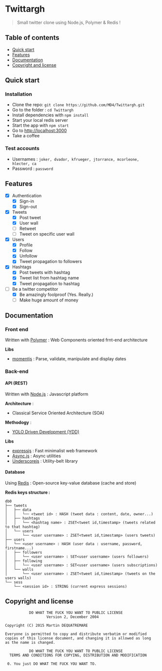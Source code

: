 # Twittargh
> Small twitter clone using Node.js, Polymer & Redis !

## Table of contents

- [Quick start](#quick-start)
- [Features](#features)
- [Documentation](#documentation)
- [Copyright and license](#copyright-and-license)

## Quick start

### Installation

- Clone the repo: `git clone https://github.com/MD4/Twittargh.git`
- Go to the folder : `cd Twittargh`
- Install dependencies with `npm install`
- Start your local redis server
- Start the app with `npm start`
- Go to [http://localhost:3000](http://localhost:3000)
- Take a coffee

### Test accounts

- Usernames : `joker, dvador, kfrueger, jtorrance, mcorleone, hlecter, ca`
- Password : `password`

## Features

- [x] Authentication
  - [x] Sign-in
  - [x] Sign-out
- [x] Tweets
  - [x] Post tweet
  - [x] User wall
  - [ ] Retweet
  - [ ] Tweet on specific user wall
- [x] Users
  - [x] Profile
  - [x] Follow
  - [x] Unfollow
  - [x] Tweet propagation to followers
- [x] Hashtags
  - [x] Post tweets with hashtag
  - [x] Tweet list from hashtag name
  - [x] Tweet propagation to hashtag
- [ ] Be a twitter competitor
  - [x] Be amazingly foolproof (Yes. Really.)
  - [ ] Make huge amount of money

## Documentation

### Front end

Written with [Polymer](https://www.polymer-project.org) : Web Components oriented frnt-end architecture

**Libs**

 - [momentjs](http://momentjs.com) : Parse, validate, manipulate and display dates

### Back-end

#### API (REST)

Written with [Node.js](https://nodejs.org) : Javascript platform

**Architecture** :
 - Classical Service Oriented Architecture (SOA)
 
**Methodogy** :
 - [YOLO Driven Development (YDD)](http://ruby.zigzo.com/2013/02/24/ydd-guidelines-yolo-driven-development)

**Libs**

 - [expressjs](http://expressjs.com) : Fast minimalist web framework
 - [Async.js](https://github.com/caolan/async) : Async utilities
 - [Underscorejs](http://underscorejs.org) : Utility-belt library

#### Database

Using [Redis](http://redis.io) : Open-source key-value database (cache and store)

**Redis keys structure :**
```
db0
├── tweets
│   ├── data
│   │   └── <tweet id> : HASH (tweet data : content, date, owner...)
│   ├── hashtags
│   │   └── <hashtag name> : ZSET<tweet id,timestamp> (tweets related to that hashtag)
│   └── users
│       └── <user username> : ZSET<tweet id,timestamp> (users tweets)
├── users
│   └── <user username> : HASH (user data : username, password, firstname...)
│   ├── followers
│   │   └── <user username> : SET<user username> (users followers)
│   ├── following
│   │   └── <user username> : SET<user username> (users subscriptions)
│   └── walls
│       └── <user username> : ZSET<tweet id,timestamp> (tweets on the users walls)
└── sess
    └── <session id> : STRING (current express sessions)
```

## Copyright and license

```
           DO WHAT THE FUCK YOU WANT TO PUBLIC LICENSE
                   Version 2, December 2004
 
Copyright (C) 2015 Martin DEQUATREMARE
 
Everyone is permitted to copy and distribute verbatim or modified
copies of this license document, and changing it is allowed as long
as the name is changed.
 
           DO WHAT THE FUCK YOU WANT TO PUBLIC LICENSE
  TERMS AND CONDITIONS FOR COPYING, DISTRIBUTION AND MODIFICATION
 
 0. You just DO WHAT THE FUCK YOU WANT TO.
```
